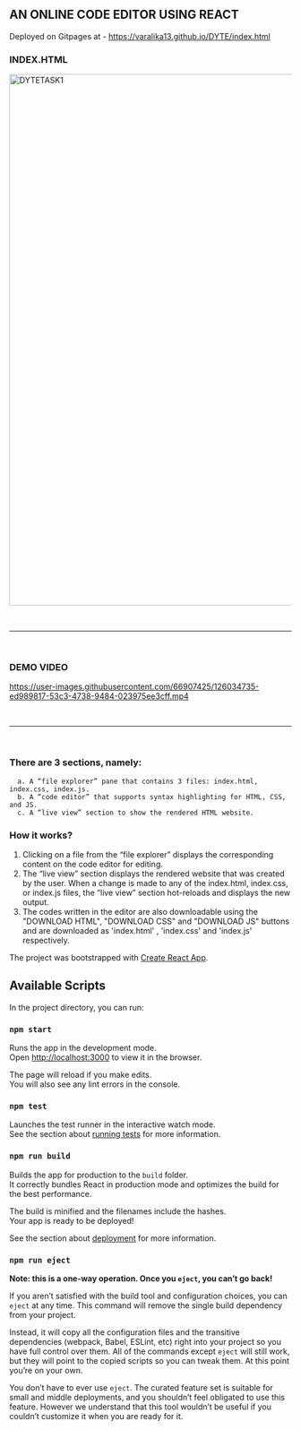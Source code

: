 ## AN ONLINE CODE EDITOR USING REACT
Deployed on Gitpages at - https://varalika13.github.io/DYTE/index.html

### INDEX.HTML
<img width="949" alt="DYTETASK1" src="https://user-images.githubusercontent.com/66907425/126034783-9e6da4c9-c1f1-433d-8947-7d6257f65142.PNG">

<br> <hr> <br>



### DEMO VIDEO
 https://user-images.githubusercontent.com/66907425/126034735-ed989817-53c3-4738-9484-023975ee3cff.mp4
 
 <br> <hr> <br>
 
 
 ### There are 3 sections, namely:
      a. A “file explorer” pane that contains 3 files: index.html, index.css, index.js. 
      b. A “code editor” that supports syntax highlighting for HTML, CSS, and JS.
      c. A “live view” section to show the rendered HTML website.
      
 ### How it works?
  1. Clicking on a file from the “file explorer” displays the corresponding content on
     the code editor for editing.
  2. The “live view” section displays the rendered website that was created by the
     user. When a change is made to any of the index.html, index.css, or index.js files,
     the “live view” section hot-reloads and displays the new output.
  3. The codes written in the editor are also downloadable using the "DOWNLOAD HTML", "DOWNLOAD CSS" and "DOWNLOAD JS" buttons 
     and are downloaded as 'index.html' , 'index.css' and 'index.js' respectively.
  
  
The project was bootstrapped with [Create React App](https://github.com/facebook/create-react-app).

## Available Scripts

In the project directory, you can run:

### `npm start`

Runs the app in the development mode.<br />
Open [http://localhost:3000](http://localhost:3000) to view it in the browser.

The page will reload if you make edits.<br />
You will also see any lint errors in the console.

### `npm test`

Launches the test runner in the interactive watch mode.<br />
See the section about [running tests](https://facebook.github.io/create-react-app/docs/running-tests) for more information.

### `npm run build`

Builds the app for production to the `build` folder.<br />
It correctly bundles React in production mode and optimizes the build for the best performance.

The build is minified and the filenames include the hashes.<br />
Your app is ready to be deployed!

See the section about [deployment](https://facebook.github.io/create-react-app/docs/deployment) for more information.

### `npm run eject`

**Note: this is a one-way operation. Once you `eject`, you can’t go back!**

If you aren’t satisfied with the build tool and configuration choices, you can `eject` at any time. This command will remove the single build dependency from your project.

Instead, it will copy all the configuration files and the transitive dependencies (webpack, Babel, ESLint, etc) right into your project so you have full control over them. All of the commands except `eject` will still work, but they will point to the copied scripts so you can tweak them. At this point you’re on your own.

You don’t have to ever use `eject`. The curated feature set is suitable for small and middle deployments, and you shouldn’t feel obligated to use this feature. However we understand that this tool wouldn’t be useful if you couldn’t customize it when you are ready for it.

  
